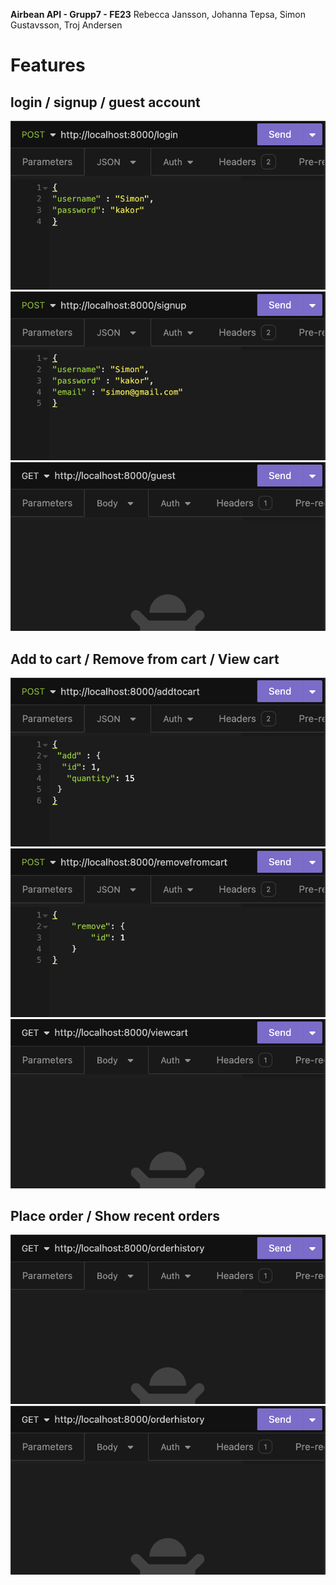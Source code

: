**Airbean API - Grupp7 - FE23**
Rebecca Jansson, Johanna Tepsa, Simon Gustavsson, Troj Andersen


# Features

## login / signup / guest account

<img src="./login.png" />
<img src="./signup.png" />
<img src="./guest.png" />

## Add to cart / Remove from cart / View cart

<img src="./addtocart.png" />
<img src="./removefromcart.png" />
<img src="./cart.png" />

## Place order / Show recent orders

<img src="./history.png" />
<img src="./history.png" />

